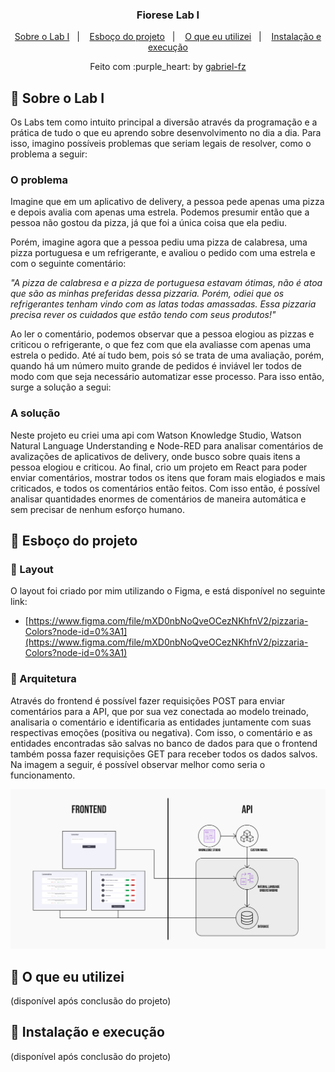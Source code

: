 <h3 align="center">
  Fiorese Lab I
</h3>

<p align="center">
  <a href="#rocket-sobre-o-lab-i">Sobre o Lab I</a>&nbsp;&nbsp;&nbsp;|&nbsp;&nbsp;&nbsp;
  <a href="#rocket-esboço-do-projeto">Esboço do projeto</a>&nbsp;&nbsp;&nbsp;|&nbsp;&nbsp;&nbsp;
  <a href="#rocket-o-que-eu-utilizei">O que eu utilizei</a>&nbsp;&nbsp;&nbsp;|&nbsp;&nbsp;&nbsp;
  <a href="#rocket-instalação-e-execução">Instalação e execução</a>
</p>

<p align="center">
  Feito com :purple_heart: by <a href="https://github.com/gabriel-fz" target="_blank">gabriel-fz</a>
</p>

## :rocket: Sobre o Lab I

Os Labs tem como intuito principal a diversão através da programação e a prática de tudo o que eu aprendo sobre desenvolvimento no dia a dia. Para isso, imagino possíveis problemas que seriam legais de resolver, como o problema a seguir:

### O problema

Imagine que em um aplicativo de delivery, a pessoa pede apenas uma pizza e depois avalia com apenas uma estrela. Podemos presumir então que a pessoa não gostou da pizza, já que foi a única coisa que ela pediu.

Porém, imagine agora que a pessoa pediu uma pizza de calabresa, uma pizza portuguesa e um refrigerante, e avaliou o pedido com uma estrela e com o seguinte comentário:

_"A pizza de calabresa e a pizza de portuguesa estavam ótimas, não é atoa que são as minhas preferidas dessa pizzaria. Porém, odiei que os refrigerantes tenham vindo com as latas todas amassadas. Essa pizzaria precisa rever os cuidados que estão tendo com seus produtos!"_

Ao ler o comentário, podemos observar que a pessoa elogiou as pizzas e criticou o refrigerante, o que fez com que ela avaliasse com apenas uma estrela o pedido. Até aí tudo bem, pois só se trata de uma avaliação, porém, quando há um número muito grande de pedidos é inviável ler todos de modo com que seja necessário automatizar esse processo. Para isso então, surge a solução a segui:

### A solução

Neste projeto eu criei uma api com Watson Knowledge Studio, Watson Natural Language Understanding e Node-RED para analisar comentários de avalizações de aplicativos de delivery, onde busco sobre quais itens a pessoa elogiou e criticou. Ao final, crio um projeto em React para poder enviar comentários, mostrar todos os itens que foram mais elogiados e mais criticados, e todos os comentários então feitos. Com isso então, é possível analisar quantidades enormes de comentários de maneira automática e sem precisar de nenhum esforço humano.

## :rocket: Esboço do projeto

### :art: Layout

O layout foi criado por mim utilizando o Figma, e está disponível no seguinte link:

- [https://www.figma.com/file/mXD0nbNoQveOCezNKhfnV2/pizzaria-Colors?node-id=0%3A1](https://www.figma.com/file/mXD0nbNoQveOCezNKhfnV2/pizzaria-Colors?node-id=0%3A1)

### :triangular_ruler: Arquitetura

Através do frontend é possível fazer requisições POST para enviar comentários para a API, que por sua vez conectada ao modelo treinado, analisaria o comentário e identificaria as entidades juntamente com suas respectivas emoções (positiva ou negativa). Com isso, o comentário e as entidades encontradas são salvas no banco de dados para que o frontend também possa fazer requisições GET para receber todos os dados salvos. Na imagem a seguir, é possível observar melhor como seria o funcionamento.

<img alt="Arquitetura" src="https://github.com/gabriel-fz/Fiorese-Lab-I/blob/master/assets/arquitetura.png" />

## :rocket: O que eu utilizei

(disponível após conclusão do projeto)

## :rocket: Instalação e execução

(disponível após conclusão do projeto)
